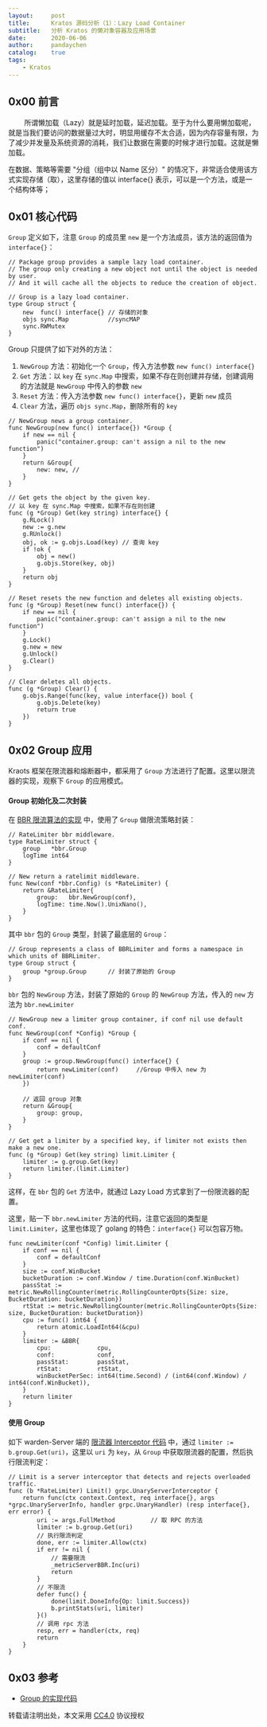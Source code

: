 ```yaml
---
layout:     post
title:      Kratos 源码分析（1）：Lazy Load Container
subtitle:   分析 Kratos 的懒对象容器及应用场景
date:       2020-06-06
author:     pandaychen
catalog:    true
tags:
    - Kratos
---
```


##  0x00 前言
&emsp;&emsp; 所谓懒加载（Lazy）就是延时加载，延迟加载。至于为什么要用懒加载呢，就是当我们要访问的数据量过大时，明显用缓存不太合适，因为内存容量有限，为了减少并发量及系统资源的消耗，我们让数据在需要的时候才进行加载。这就是懒加载。

在数据、策略等需要 "分组（组中以 Name 区分）" 的情况下，非常适合使用该方式实现存储（取），这里存储的值以 interface{} 表示，可以是一个方法，或是一个结构体等；

##  0x01    核心代码
`Group` 定义如下，注意 `Group` 的成员里 `new` 是一个方法成员，该方法的返回值为 `interface{}`：
```golang
// Package group provides a sample lazy load container.
// The group only creating a new object not until the object is needed by user.
// And it will cache all the objects to reduce the creation of object.

// Group is a lazy load container.
type Group struct {
	new  func() interface{} // 存储的对象
	objs sync.Map           //syncMAP
	sync.RWMutex
}
```

Group 只提供了如下对外的方法：
1.  `NewGroup` 方法：初始化一个 `Group`，传入方法参数 `new func() interface{}`
2.  `Get` 方法：以 `key` 在 `sync.Map` 中搜索，如果不存在则创建并存储，创建调用的方法就是 `NewGroup` 中传入的参数 `new`
3.  `Reset` 方法：传入方法参数 `new func() interface{}`，更新 `new` 成员
4.  `Clear` 方法，遍历 `objs sync.Map`，删除所有的 `key`

```golang
// NewGroup news a group container.
func NewGroup(new func() interface{}) *Group {
	if new == nil {
		panic("container.group: can't assign a nil to the new function")
	}
	return &Group{
		new: new, //
	}
}

// Get gets the object by the given key.
// 以 key 在 sync.Map 中搜索，如果不存在则创建
func (g *Group) Get(key string) interface{} {
	g.RLock()
	new := g.new
	g.RUnlock()
	obj, ok := g.objs.Load(key) // 查询 key
	if !ok {
		obj = new()
		g.objs.Store(key, obj)
	}
	return obj
}

// Reset resets the new function and deletes all existing objects.
func (g *Group) Reset(new func() interface{}) {
	if new == nil {
		panic("container.group: can't assign a nil to the new function")
	}
	g.Lock()
	g.new = new
	g.Unlock()
	g.Clear()
}

// Clear deletes all objects.
func (g *Group) Clear() {
	g.objs.Range(func(key, value interface{}) bool {
		g.objs.Delete(key)
		return true
	})
}
```

##  0x02    Group 应用
Kraots 框架在限流器和熔断器中，都采用了 `Group` 方法进行了配置。这里以限流器的实现，观察下 `Group` 的应用模式。

####	Group 初始化及二次封装
在 [BBR 限流算法的实现](https://github.com/go-kratos/kratos/blob/master/pkg/ratelimit/bbr/bbr.go) 中，使用了 `Group` 做限流策略封装：

```golang
// RateLimiter bbr middleware.
type RateLimiter struct {
	group   *bbr.Group
	logTime int64
}

// New return a ratelimit middleware.
func New(conf *bbr.Config) (s *RateLimiter) {
	return &RateLimiter{
		group:   bbr.NewGroup(conf),
		logTime: time.Now().UnixNano(),
	}
}
```

其中 `bbr` 包的 `Group` 类型，封装了最底层的 `Group`：
```golang
// Group represents a class of BBRLimiter and forms a namespace in which units of BBRLimiter.
type Group struct {
	group *group.Group		// 封装了原始的 Group
}
```

`bbr` 包的 `NewGroup` 方法，封装了原始的 `Group` 的 `NewGroup` 方法，传入的 `new` 方法为 `bbr.newLimiter`

```golang
// NewGroup new a limiter group container, if conf nil use default conf.
func NewGroup(conf *Config) *Group {
	if conf == nil {
		conf = defaultConf
	}
	group := group.NewGroup(func() interface{} {
		return newLimiter(conf)		//Group 中传入 new 为  newLimiter(conf)
	})

	// 返回 group 对象
	return &Group{
		group: group,
	}
}

// Get get a limiter by a specified key, if limiter not exists then make a new one.
func (g *Group) Get(key string) limit.Limiter {
	limiter := g.group.Get(key)
	return limiter.(limit.Limiter)
}
```

这样，在 `bbr` 包的 `Get` 方法中，就通过 Lazy Load 方式拿到了一份限流器的配置。


这里，贴一下 `bbr.newLimiter` 方法的代码，注意它返回的类型是 `limit.Limiter`，这里也体现了 golang 的特色：`interface{}` 可以包容万物。
```golang
func newLimiter(conf *Config) limit.Limiter {
	if conf == nil {
		conf = defaultConf
	}
	size := conf.WinBucket
	bucketDuration := conf.Window / time.Duration(conf.WinBucket)
	passStat := metric.NewRollingCounter(metric.RollingCounterOpts{Size: size, BucketDuration: bucketDuration})
	rtStat := metric.NewRollingCounter(metric.RollingCounterOpts{Size: size, BucketDuration: bucketDuration})
	cpu := func() int64 {
		return atomic.LoadInt64(&cpu)
	}
	limiter := &BBR{
		cpu:             cpu,
		conf:            conf,
		passStat:        passStat,
		rtStat:          rtStat,
		winBucketPerSec: int64(time.Second) / (int64(conf.Window) / int64(conf.WinBucket)),
	}
	return limiter
}
```

####	使用 Group

如下 warden-Server 端的 [限流器 Interceptor 代码](https://github.com/go-kratos/kratos/blob/master/pkg/net/rpc/warden/ratelimiter/ratelimiter.go) 中，通过 `limiter := b.group.Get(uri)`，这里以 `uri` 为 `key`，从 `Group` 中获取限流器的配置，然后执行限流判定：

```golang
// Limit is a server interceptor that detects and rejects overloaded traffic.
func (b *RateLimiter) Limit() grpc.UnaryServerInterceptor {
	return func(ctx context.Context, req interface{}, args *grpc.UnaryServerInfo, handler grpc.UnaryHandler) (resp interface{}, err error) {
		uri := args.FullMethod			// 取 RPC 的方法
		limiter := b.group.Get(uri)
		// 执行限流判定
		done, err := limiter.Allow(ctx)
		if err != nil {
			// 需要限流
			_metricServerBBR.Inc(uri)
			return
		}
		// 不限流
		defer func() {
			done(limit.DoneInfo{Op: limit.Success})
			b.printStats(uri, limiter)
		}()
		// 调用 rpc 方法
		resp, err = handler(ctx, req)
		return
	}
}
```

##  0x03    参考
-   [Group 的实现代码](https://github.com/go-kratos/kratos/blob/master/pkg/container/group/group.go)

转载请注明出处，本文采用 [CC4.0](http://creativecommons.org/licenses/by-nc-nd/4.0/) 协议授权